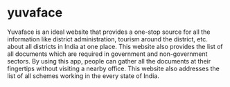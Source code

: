 # yuvaface
Yuvaface is an ideal website that provides a one-stop source for all the information like district administration, tourism around the district, etc. about all districts in India at one place. This website also provides the list of all documents which are required in government and non-government sectors. By using this app, people can gather all the documents at their fingertips without visiting a nearby office. This website also addresses the list of all schemes working in the every state of India. 
